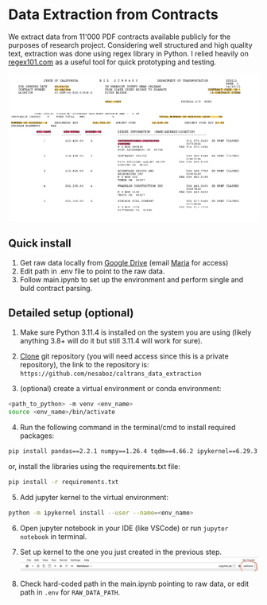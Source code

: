 # Data Extraction from Contracts

We extract data from 11'000 PDF contracts available publicly for the purposes of research project. Considering well structured and high quality text, extraction was done using regex library in Python. 
I relied heavily on [regex101.com](https://regex101.com) as a useful tool for quick prototyping and testing.

![sample contract snapshot](assets/sample.png)


## Quick install

1) Get raw data locally from [Google Drive](https://drive.google.com/drive/folders/1X-8v6XCqYComYpxVVtznc05AA6-G5Tvu?usp=share_link) (email [Maria](mkhrakov@chicagobooth.edu) for access)
2) Edit path in .env file to point to the raw data.
3) Follow main.ipynb to set up the environment and perform single and buld contract parsing.

## Detailed setup (optional)

1) Make sure Python 3.11.4 is installed on the system you are using (likely anything 3.8+ will do it but still 3.11.4 will work for sure).

2) [Clone](https://docs.github.com/en/repositories/creating-and-managing-repositories/cloning-a-repository) git repository (you will need access since this is a private repository), the link to the repository is:
`https://github.com/nesaboz/caltrans_data_extraction`

3) (optional) create a virtual environment or conda environment:
```bash
<path_to_python> -m venv <env_name>
source <env_name>/bin/activate
```

4) Run the following command in the terminal/cmd to install required packages:
```bash
pip install pandas==2.2.1 numpy==1.26.4 tqdm==4.66.2 ipykernel==6.29.3 notebook==7.1.1 python-dotenv==1.0.1 openpyxl==3.1.2 pytest==8.1.1 pyperclip==1.8.2
```
or, install the libraries using the requirements.txt file:
```bash
pip install -r requirements.txt
```

5) Add jupyter kernel to the virtual environment:
```bash 
python -m ipykernel install --user --name=<env_name>
```

6) Open jupyter notebook in your IDE (like VSCode) or run `jupyter notebook` in terminal.

7) Set up kernel to the one you just created in the previous step.
![](assets/kernel.jpg)

7) Check hard-coded path in the main.ipynb pointing to raw data, or edit path in `.env` for `RAW_DATA_PATH`.
